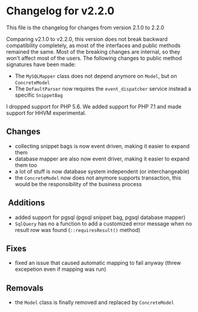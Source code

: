 # Changelog for v2.2.0

This file is the changelog for changes from version 2.1.0 to 2.2.0

Comparing v2.1.0 to v2.2.0, this version does not break backward compatibility completely, as most of the interfaces and public methods remained the same. Most of the breaking changes are internal, so they won't affect most of the users. The following changes to public method signatures have been made:

- The `MySQLMapper` class does not depend anymore on `Model`, but on `ConcreteModel`
- The `DefaultParser` now requires the `event_dispatcher` service instead a specific `SnippetBag`

I dropped support for PHP 5.6. We added support for PHP 7.1 and made support for HHVM experimental.

## Changes
* collecting snippet bags is now event driven, making it easier to expand them
* database mapper are also now event driver, making it easier to expand them too
* a lot of stuff is now database system independent (or interchangeable)
* the `ConcreteModel` now does not anymore supports transaction, this would be the responsibility of the business process

##  Additions
* added support for pgsql (pgsql snippet bag, pgsql database mapper)
* `SqlQuery` has no a function to add a customized error message when no result row was found (`::requiresResult()` method)
 
## Fixes
* fixed an issue that caused automatic mapping to fail anyway (threw excepetion even if mapping was run)

## Removals
* the `Model` class is finally removed and replaced by `ConcreteModel`
